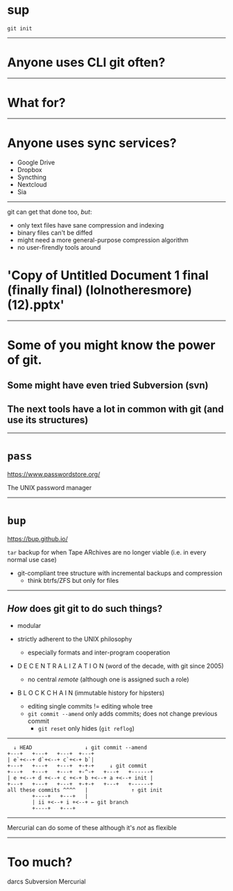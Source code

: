 


# sup

`git init`

---



# Anyone uses CLI git often?

---



# What for?

---



# Anyone uses sync services?

- Google Drive
- Dropbox
- Syncthing
- Nextcloud
- Sia

---



git can get that done too, _but_:

- only text files have sane compression and indexing
- binary files can't be diffed
- might need a more general-purpose compression algorithm
- no user-firendly tools around

# 'Copy of Untitled Document 1 final (finally final) (lolnotheresmore) (12).pptx'

---



# Some of you might know the power of git.

## Some might have even tried Subversion (svn)




## The next tools have a lot in common with git (and use its structures)

---



# `pass`

<https://www.passwordstore.org/>

The UNIX password manager

---



# `bup`

<https://bup.github.io/>

`tar` backup for when Tape ARchives are no longer viable (i.e. in every normal use case)
- git-compliant tree structure with incremental backups and compression
  - think btrfs/ZFS but only for files

---



## _How_ does git git to do such things?

- modular

- strictly adherent to the UNIX philosophy
  - especially formats and inter-program cooperation

- D E C E N T R A L I Z A T I O N (word of the decade, with git since 2005)
	- no central _remote_ (although one is assigned such a role)

- B L O C K C H A I N (immutable history for hipsters)
  - editing single commits != editing whole tree
  - `git commit --amend` only adds commits; does not change previous commit
	- `git reset` only hides (`git reflog`)

---




      ↓ HEAD                 ↓ git commit --amend
    +---+   +---+   +---+  +---+
    | e`+<--+ d`+<--+ c`+<-+ b`|
    +---+   +---+   +---+  +-+-+     ↓ git commit
    +---+   +---+   +---+  +-^-+   +---+   +------+
    | e +<--+ d +<--+ c +<-+ b +<--+ a +<--+ init |
    +---+   +---+   +---+  +-+-+   +---+   +------+
    all these commits ^^^^   |              ↑ git init
            +----+   +---+   |
            | ii +<--+ i +<--+ ← git branch
            +----+   +---+

---





  Mercurial can do some of these
      although it's _not_ as flexible


---






# Too much?

  darcs        Subversion        Mercurial
